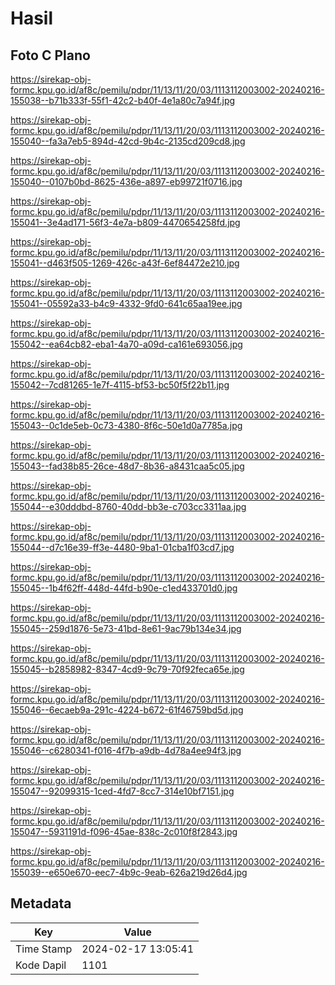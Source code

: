 # Hasil

## Foto C Plano

https://sirekap-obj-formc.kpu.go.id/af8c/pemilu/pdpr/11/13/11/20/03/1113112003002-20240216-155038--b71b333f-55f1-42c2-b40f-4e1a80c7a94f.jpg

https://sirekap-obj-formc.kpu.go.id/af8c/pemilu/pdpr/11/13/11/20/03/1113112003002-20240216-155040--fa3a7eb5-894d-42cd-9b4c-2135cd209cd8.jpg

https://sirekap-obj-formc.kpu.go.id/af8c/pemilu/pdpr/11/13/11/20/03/1113112003002-20240216-155040--0107b0bd-8625-436e-a897-eb99721f0716.jpg

https://sirekap-obj-formc.kpu.go.id/af8c/pemilu/pdpr/11/13/11/20/03/1113112003002-20240216-155041--3e4ad171-56f3-4e7a-b809-4470654258fd.jpg

https://sirekap-obj-formc.kpu.go.id/af8c/pemilu/pdpr/11/13/11/20/03/1113112003002-20240216-155041--d463f505-1269-426c-a43f-6ef84472e210.jpg

https://sirekap-obj-formc.kpu.go.id/af8c/pemilu/pdpr/11/13/11/20/03/1113112003002-20240216-155041--05592a33-b4c9-4332-9fd0-641c65aa19ee.jpg

https://sirekap-obj-formc.kpu.go.id/af8c/pemilu/pdpr/11/13/11/20/03/1113112003002-20240216-155042--ea64cb82-eba1-4a70-a09d-ca161e693056.jpg

https://sirekap-obj-formc.kpu.go.id/af8c/pemilu/pdpr/11/13/11/20/03/1113112003002-20240216-155042--7cd81265-1e7f-4115-bf53-bc50f5f22b11.jpg

https://sirekap-obj-formc.kpu.go.id/af8c/pemilu/pdpr/11/13/11/20/03/1113112003002-20240216-155043--0c1de5eb-0c73-4380-8f6c-50e1d0a7785a.jpg

https://sirekap-obj-formc.kpu.go.id/af8c/pemilu/pdpr/11/13/11/20/03/1113112003002-20240216-155043--fad38b85-26ce-48d7-8b36-a8431caa5c05.jpg

https://sirekap-obj-formc.kpu.go.id/af8c/pemilu/pdpr/11/13/11/20/03/1113112003002-20240216-155044--e30dddbd-8760-40dd-bb3e-c703cc3311aa.jpg

https://sirekap-obj-formc.kpu.go.id/af8c/pemilu/pdpr/11/13/11/20/03/1113112003002-20240216-155044--d7c16e39-ff3e-4480-9ba1-01cba1f03cd7.jpg

https://sirekap-obj-formc.kpu.go.id/af8c/pemilu/pdpr/11/13/11/20/03/1113112003002-20240216-155045--1b4f62ff-448d-44fd-b90e-c1ed433701d0.jpg

https://sirekap-obj-formc.kpu.go.id/af8c/pemilu/pdpr/11/13/11/20/03/1113112003002-20240216-155045--259d1876-5e73-41bd-8e61-9ac79b134e34.jpg

https://sirekap-obj-formc.kpu.go.id/af8c/pemilu/pdpr/11/13/11/20/03/1113112003002-20240216-155045--b2858982-8347-4cd9-9c79-70f92feca65e.jpg

https://sirekap-obj-formc.kpu.go.id/af8c/pemilu/pdpr/11/13/11/20/03/1113112003002-20240216-155046--6ecaeb9a-291c-4224-b672-61f46759bd5d.jpg

https://sirekap-obj-formc.kpu.go.id/af8c/pemilu/pdpr/11/13/11/20/03/1113112003002-20240216-155046--c6280341-f016-4f7b-a9db-4d78a4ee94f3.jpg

https://sirekap-obj-formc.kpu.go.id/af8c/pemilu/pdpr/11/13/11/20/03/1113112003002-20240216-155047--92099315-1ced-4fd7-8cc7-314e10bf7151.jpg

https://sirekap-obj-formc.kpu.go.id/af8c/pemilu/pdpr/11/13/11/20/03/1113112003002-20240216-155047--5931191d-f096-45ae-838c-2c010f8f2843.jpg

https://sirekap-obj-formc.kpu.go.id/af8c/pemilu/pdpr/11/13/11/20/03/1113112003002-20240216-155039--e650e670-eec7-4b9c-9eab-626a219d26d4.jpg


## Metadata

| Key        | Value               |
| ---------- | ------------------- |
| Time Stamp | 2024-02-17 13:05:41 |
| Kode Dapil | 1101                |



